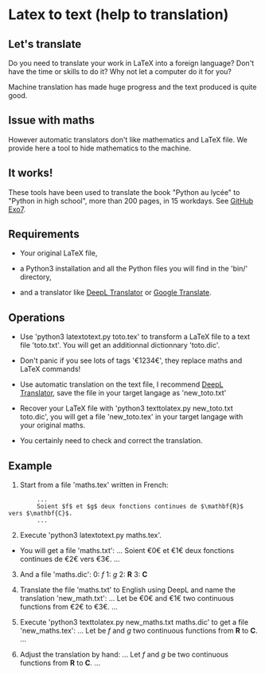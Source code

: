 
Latex to text (help to translation)
===================================

Let's translate
---------------

Do you need to translate your work in LaTeX into a foreign language? Don't have the time or skills to do it? Why not let a computer do it for you?

Machine translation has made huge progress and the text produced is quite good.

Issue with maths
----------------

However automatic translators don't like mathematics and LaTeX file. We provide here a tool to hide mathematics to the machine. 


It works!
---------

These tools have been used to translate the book "Python au lycée" to "Python in high school", more than 200 pages, in 15 workdays. See [GitHub Exo7](https://github.com/exo7math).



Requirements
------------

* Your original LaTeX file,

* a Python3 installation and all the Python files you will find in the 'bin/' directory, 

* and a translator like [DeepL Translator](https://www.deepl.com/translator) or [Google Translate](https://translate.google.com/).


Operations
----------

* Use 'python3 latextotext.py toto.tex' to transform a LaTeX file to a text file 'toto.txt'. You will get an additionnal dictionnary 'toto.dic'.

* Don't panic if you see lots of tags '€1234€', they replace maths and LaTeX commands!  

* Use automatic translation on the text file, I recommend [DeepL Translator](https://www.deepl.com/translator), save the file in your target langage as 'new_toto.txt'

* Recover your LaTeX file with 'python3 texttolatex.py new_toto.txt toto.dic', you will get a
file 'new_toto.tex' in your target langage with your original maths.

* You certainly need to check and correct the translation.


Example
-------

1. Start from a file 'maths.tex' written in French:
```
		...
		Soient $f$ et $g$ deux fonctions continues de $\mathbf{R}$ vers $\mathbf{C}$.
		...
```


2. Execute 'python3 latextotext.py maths.tex'.

* You will get a file 'maths.txt':
		...
		Soient €0€ et €1€ deux fonctions continues de €2€ vers €3€.
		...

3. And a file 'maths.dic':
		0: $f$
		1: $g$
		2: $\mathbf{R}$
		3: $\mathbf{C}$

4. Translate the file 'maths.txt' to English using DeepL and name the translation 'new_math.txt':
		...
		Let be €0€ and €1€ two continuous functions from €2€ to €3€.
		...

5. Execute 'python3 texttolatex.py new_maths.txt maths.dic' to get a file 'new_maths.tex':
		...
		Let be $f$ and $g$ two continuous functions from $\mathbf{R}$ to $\mathbf{C}$.
		...

6. Adjust the translation by hand:
		...
		Let $f$ and $g$ be two continuous functions from $\mathbf{R}$ to $\mathbf{C}$.
		...
